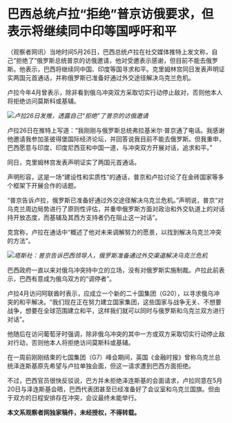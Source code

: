 # 巴西总统卢拉“拒绝”普京访俄要求，但表示将继续同中印等国呼吁和平

（观察者网讯）当地时间5月26日，巴西总统卢拉在社交媒体推特上发文称，自己“拒绝了”俄罗斯总统普京的访俄邀请，他对受邀表示感谢，但目前不能去俄罗斯。他表示，巴西将继续同中国、印度等国寻求和平。克里姆林宫同日发表声明证实两国元首通话，并称俄罗斯已准备好通过外交途径解决乌克兰危机。

卢拉今年4月曾表示，除非看到俄乌冲突双方采取切实行动停止敌对，否则他本人将拒绝访问莫斯科或基辅。

![](https://inews.gtimg.com/newsapp_bt/0/15800695119/1000)_卢拉26日发推，透露自己“拒绝”了普京的访俄邀请_

卢拉26日在推特上写道：“我刚刚与俄罗斯总统弗拉基米尔·普京通了电话。我感谢他邀请我参加圣彼得堡国际经济论坛，并回答说我目前不能去俄罗斯。但我重申，巴西愿意与印度、印度尼西亚和中国一道，与冲突双方开展对话，追求和平。”

同日，克里姆林宫发表声明证实了两国元首通话。

声明形容，这是一场“建设性和实质性”的通话，普京和卢拉讨论了在金砖国家等多个框架下开展合作的话题。

“普京告诉卢拉，俄罗斯已准备好通过外交途径解决乌克兰危机。”声明说，普京“对乌克兰周边局势进行了原则性评估，并重申俄罗斯方面对政治和外交轨道上的对话持开放态度，而基辅及其西方支持者仍在阻止这一对话”。

克宫称，卢拉在通话中“概述了他对未来调解努力的愿景，以找到解决乌克兰冲突的方法”。

![](https://inews.gtimg.com/newsapp_bt/0/15800695120/1000)_塔斯社：普京告诉巴西领导人，俄罗斯准备通过外交渠道解决乌克兰危机_

巴西政府一直以来对俄乌冲突持中立的立场，没有对俄罗斯实施制裁。卢拉此前表示，巴西有意成为俄乌双方的“调停者”。

卢拉4月访问阿联酋时表示，应成立一个新的二十国集团（G20），以寻求俄乌冲突的和平解决。“我们现在正在努力建立国家集团，这些国家与战争无关、不想要战争，想要在全球范围建立和平，这样我们就可以同时与俄罗斯和乌克兰双方进行对话”。

他随后在访问葡萄牙时强调，除非俄乌冲突的其中一方或双方采取切实行动停止敌对行动，否则他本人将拒绝访问莫斯科或基辅。

在一周前刚刚结束的七国集团（G7）峰会期间，英国《金融时报》曾称乌克兰总统泽连斯基原先希望与卢拉单独会面，但这一请求遭到巴西方面拒绝。

不过，巴西官员很快反驳说，巴方并未拒绝泽连斯基的会面请求，卢拉同意在5月20日与泽连斯基会晤，巴西代表团甚至已经准备好了会议室和乌克兰国旗。但由于双方的日程安排存在冲突，会议最终未能举行。

**本文系观察者网独家稿件，未经授权，不得转载。**

